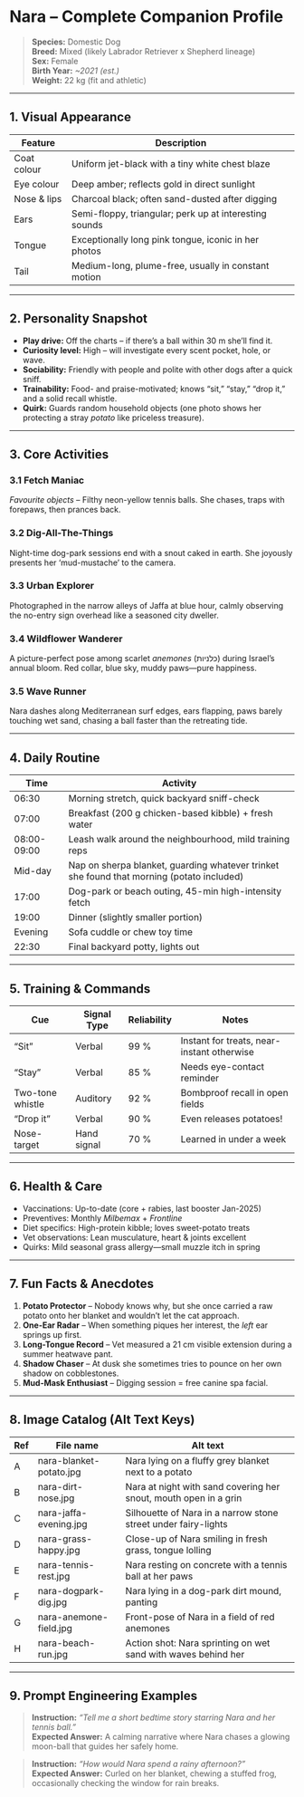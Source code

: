 # Nara – Complete Companion Profile

> **Species:** Domestic Dog  
> **Breed:** Mixed (likely Labrador Retriever x Shepherd lineage)  
> **Sex:** Female  
> **Birth Year:** *~2021 (est.)*  
> **Weight:** 22 kg (fit and athletic)  

---

## 1. Visual Appearance
| Feature            | Description                                                  |
|--------------------|--------------------------------------------------------------|
| Coat colour        | Uniform jet-black with a tiny white chest blaze |
| Eye colour         | Deep amber; reflects gold in direct sunlight                 |
| Nose & lips        | Charcoal black; often sand-dusted after digging              |
| Ears               | Semi-floppy, triangular; perk up at interesting sounds       |
| Tongue             | Exceptionally long pink tongue, iconic in her photos         |
| Tail               | Medium-long, plume-free, usually in constant motion          |

---

## 2. Personality Snapshot
* **Play drive:** Off the charts – if there’s a ball within 30 m she’ll find it.  
* **Curiosity level:** High – will investigate every scent pocket, hole, or wave.  
* **Sociability:** Friendly with people and polite with other dogs after a quick sniff.  
* **Trainability:** Food- and praise-motivated; knows “sit,” “stay,” “drop it,” and a solid recall whistle.  
* **Quirk:** Guards random household objects (one photo shows her protecting a stray *potato* like priceless treasure).  

---

## 3. Core Activities

### 3.1 Fetch Maniac
*Favourite objects* – Filthy neon-yellow tennis balls. She chases, traps with forepaws, then prances back.

### 3.2 Dig-All-The-Things
Night-time dog-park sessions end with a snout caked in earth. She joyously presents her ‘mud-mustache’ to the camera.

### 3.3 Urban Explorer
Photographed in the narrow alleys of Jaffa at blue hour, calmly observing the no-entry sign overhead like a seasoned city dweller.

### 3.4 Wildflower Wanderer
A picture-perfect pose among scarlet *anemones* (כלניות) during Israel’s annual bloom. Red collar, blue sky, muddy paws—pure happiness.

### 3.5 Wave Runner
Nara dashes along Mediterranean surf edges, ears flapping, paws barely touching wet sand, chasing a ball faster than the retreating tide.

---

## 4. Daily Routine

| Time        | Activity                                                |
|-------------|---------------------------------------------------------|
| 06:30       | Morning stretch, quick backyard sniff-check             |
| 07:00       | Breakfast (200 g chicken-based kibble) + fresh water    |
| 08:00-09:00 | Leash walk around the neighbourhood, mild training reps |
| Mid-day     | Nap on sherpa blanket, guarding whatever trinket she found that morning (potato included) |
| 17:00       | Dog-park or beach outing, 45-min high-intensity fetch   |
| 19:00       | Dinner (slightly smaller portion)                       |
| Evening     | Sofa cuddle or chew toy time                            |
| 22:30       | Final backyard potty, lights out                        |

---

## 5. Training & Commands
| Cue            | Signal Type | Reliability | Notes                                   |
|----------------|------------|-------------|-----------------------------------------|
| “Sit”          | Verbal      | 99 %        | Instant for treats, near-instant otherwise |
| “Stay”         | Verbal      | 85 %        | Needs eye-contact reminder              |
| Two-tone whistle | Auditory  | 92 %        | Bombproof recall in open fields         |
| “Drop it”      | Verbal      | 90 %        | Even releases potatoes!                 |
| Nose-target    | Hand signal | 70 %        | Learned in under a week                 |

---

## 6. Health & Care
* Vaccinations: Up-to-date (core + rabies, last booster Jan-2025)  
* Preventives: Monthly *Milbemax* + *Frontline*  
* Diet specifics: High-protein kibble; loves sweet-potato treats  
* Vet observations: Lean musculature, heart & joints excellent  
* Quirks: Mild seasonal grass allergy—small muzzle itch in spring  

---

## 7. Fun Facts & Anecdotes
1. **Potato Protector** – Nobody knows why, but she once carried a raw potato onto her blanket and wouldn’t let the cat approach.  
2. **One-Ear Radar** – When something piques her interest, the *left* ear springs up first.  
3. **Long-Tongue Record** – Vet measured a 21 cm visible extension during a summer heatwave pant.  
4. **Shadow Chaser** – At dusk she sometimes tries to pounce on her own shadow on cobblestones.  
5. **Mud-Mask Enthusiast** – Digging session = free canine spa facial.  

---

## 8. Image Catalog (Alt Text Keys)

| Ref | File name                                           | Alt text |
|-----|-----------------------------------------------------|----------|
| A   | nara-blanket-potato.jpg                             | Nara lying on a fluffy grey blanket next to a potato |
| B   | nara-dirt-nose.jpg                                  | Nara at night with sand covering her snout, mouth open in a grin |
| C   | nara-jaffa-evening.jpg                              | Silhouette of Nara in a narrow stone street under fairy-lights |
| D   | nara-grass-happy.jpg                                | Close-up of Nara smiling in fresh grass, tongue lolling |
| E   | nara-tennis-rest.jpg                                | Nara resting on concrete with a tennis ball at her paws |
| F   | nara-dogpark-dig.jpg                                | Nara lying in a dog-park dirt mound, panting |
| G   | nara-anemone-field.jpg                              | Front-pose of Nara in a field of red anemones |
| H   | nara-beach-run.jpg                                  | Action shot: Nara sprinting on wet sand with waves behind her |

---

## 9. Prompt Engineering Examples

> **Instruction:** *“Tell me a short bedtime story starring Nara and her tennis ball.”*  
> **Expected Answer:** A calming narrative where Nara chases a glowing moon-ball that guides her safely home.

> **Instruction:** *“How would Nara spend a rainy afternoon?”*  
> **Expected Answer:** Curled on her blanket, chewing a stuffed frog, occasionally checking the window for rain breaks.
